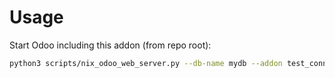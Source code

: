 # Usage

Start Odoo including this addon (from repo root):

```bash
python3 scripts/nix_odoo_web_server.py --db-name mydb --addon test_connector
```
